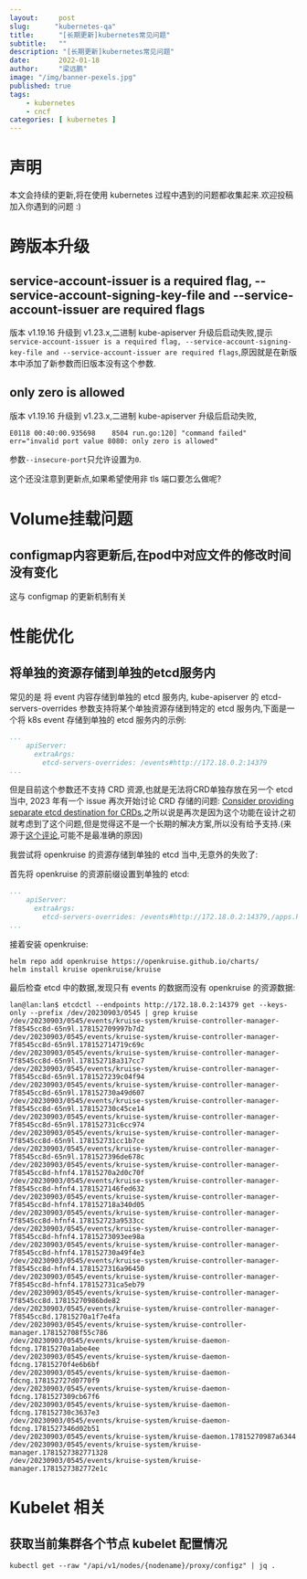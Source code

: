 ```yaml
---
layout:     post 
slug:      "kubernetes-qa"
title:      "[长期更新]kubernetes常见问题"
subtitle:   ""
description: "[长期更新]kubernetes常见问题"
date:       2022-01-18
author:     "梁远鹏"
image: "/img/banner-pexels.jpg"
published: true
tags:
    - kubernetes
    - cncf 
categories: [ kubernetes ]
---    
```


# 声明  

本文会持续的更新,将在使用 kubernetes 过程中遇到的问题都收集起来.欢迎投稿加入你遇到的问题 :)

# 跨版本升级

## service-account-issuer is a required flag, --service-account-signing-key-file and --service-account-issuer are required flags  
 
版本 v1.19.16 升级到 v1.23.x,二进制 kube-apiserver 升级后启动失败,提示`service-account-issuer is a required flag, --service-account-signing-key-file and --service-account-issuer are required flags`,原因就是在新版本中添加了新参数而旧版本没有这个参数.  

## only zero is allowed  

版本 v1.19.16 升级到 v1.23.x,二进制 kube-apiserver 升级后启动失败,

```shell
E0118 00:40:00.935698    8504 run.go:120] "command failed" err="invalid port value 8080: only zero is allowed"
```  

参数`--insecure-port`只允许设置为`0`.  

这个还没注意到更新点,如果希望使用非 tls 端口要怎么做呢?  

# Volume挂载问题 

## configmap内容更新后,在pod中对应文件的修改时间没有变化  

这与 configmap 的更新机制有关

# 性能优化

## 将单独的资源存储到单独的etcd服务内

常见的是 将 event 内容存储到单独的 etcd 服务内, kube-apiserver 的 etcd-servers-overrides 参数支持将某个单独资源存储到特定的 etcd 服务内,下面是一个将 k8s event 存储到单独的 etcd 服务内的示例:

```yaml
...
    apiServer:
      extraArgs:
        etcd-servers-overrides: /events#http://172.18.0.2:14379
...
```

但是目前这个参数还不支持 CRD 资源,也就是无法将CRD单独存放在另一个 etcd 当中, 2023 年有一个 issue 再次开始讨论 CRD 存储的问题: [Consider providing separate etcd destination for CRDs](https://github.com/kubernetes/kubernetes/issues/118858),之所以说是再次是因为这个功能在设计之初就考虑到了这个问题,但是觉得这不是一个长期的解决方案,所以没有给予支持.(来源于[这个评论](https://github.com/kubernetes/kubernetes/issues/118858#issuecomment-1607388089),可能不是最准确的原因)

我尝试将 openkruise 的资源存储到单独的 etcd 当中,无意外的失败了:

首先将 openkruise 的资源前缀设置到单独的 etcd:

```yaml
...
    apiServer:
      extraArgs:
        etcd-servers-overrides: /events#http://172.18.0.2:14379,/apps.kruise.io#http://172.18.0.2:14379,/apiregistration.k8s.io#http://172.18.0.2:14379,/apiextensions.k8s.io#http://172.18.0.2:14379
...
```

接着安装 openkruise:

```shell
helm repo add openkruise https://openkruise.github.io/charts/
helm install kruise openkruise/kruise
```

最后检查 etcd 中的数据,发现只有 events 的数据而没有 openkruise 的资源数据:

```shell
lan@lan:lan$ etcdctl --endpoints http://172.18.0.2:14379 get --keys-only --prefix /dev/20230903/0545 | grep kruise
/dev/20230903/0545/events/kruise-system/kruise-controller-manager-7f8545cc8d-65n9l.178152709997b7d2
/dev/20230903/0545/events/kruise-system/kruise-controller-manager-7f8545cc8d-65n9l.178152714719c69c
/dev/20230903/0545/events/kruise-system/kruise-controller-manager-7f8545cc8d-65n9l.178152718a317cc7
/dev/20230903/0545/events/kruise-system/kruise-controller-manager-7f8545cc8d-65n9l.1781527239c04f94
/dev/20230903/0545/events/kruise-system/kruise-controller-manager-7f8545cc8d-65n9l.178152730a49d607
/dev/20230903/0545/events/kruise-system/kruise-controller-manager-7f8545cc8d-65n9l.178152730c45ce14
/dev/20230903/0545/events/kruise-system/kruise-controller-manager-7f8545cc8d-65n9l.178152731c6cc974
/dev/20230903/0545/events/kruise-system/kruise-controller-manager-7f8545cc8d-65n9l.178152731cc1b7ce
/dev/20230903/0545/events/kruise-system/kruise-controller-manager-7f8545cc8d-65n9l.1781527396de678c
/dev/20230903/0545/events/kruise-system/kruise-controller-manager-7f8545cc8d-hfnf4.17815270a2d0c70f
/dev/20230903/0545/events/kruise-system/kruise-controller-manager-7f8545cc8d-hfnf4.1781527146fed632
/dev/20230903/0545/events/kruise-system/kruise-controller-manager-7f8545cc8d-hfnf4.178152718a340d05
/dev/20230903/0545/events/kruise-system/kruise-controller-manager-7f8545cc8d-hfnf4.178152723a9533cc
/dev/20230903/0545/events/kruise-system/kruise-controller-manager-7f8545cc8d-hfnf4.17815273093ee98a
/dev/20230903/0545/events/kruise-system/kruise-controller-manager-7f8545cc8d-hfnf4.178152730a49f4e3
/dev/20230903/0545/events/kruise-system/kruise-controller-manager-7f8545cc8d-hfnf4.1781527316a96450
/dev/20230903/0545/events/kruise-system/kruise-controller-manager-7f8545cc8d-hfnf4.178152731ca5eb79
/dev/20230903/0545/events/kruise-system/kruise-controller-manager-7f8545cc8d.17815270986bde82
/dev/20230903/0545/events/kruise-system/kruise-controller-manager-7f8545cc8d.17815270a1f7e4fa
/dev/20230903/0545/events/kruise-system/kruise-controller-manager.178152708f55c786
/dev/20230903/0545/events/kruise-system/kruise-daemon-fdcng.17815270a1abe4ee
/dev/20230903/0545/events/kruise-system/kruise-daemon-fdcng.17815270f4e6b6bf
/dev/20230903/0545/events/kruise-system/kruise-daemon-fdcng.178152727d0770f9
/dev/20230903/0545/events/kruise-system/kruise-daemon-fdcng.1781527309cb67f6
/dev/20230903/0545/events/kruise-system/kruise-daemon-fdcng.178152730c3637e3
/dev/20230903/0545/events/kruise-system/kruise-daemon-fdcng.1781527346d02b51
/dev/20230903/0545/events/kruise-system/kruise-daemon.17815270987a6344
/dev/20230903/0545/events/kruise-system/kruise-manager.1781527382771328
/dev/20230903/0545/events/kruise-system/kruise-manager.1781527382772e1c
```

# Kubelet 相关

## 获取当前集群各个节点 kubelet 配置情况

```shell
kubectl get --raw "/api/v1/nodes/{nodename}/proxy/configz" | jq .
```